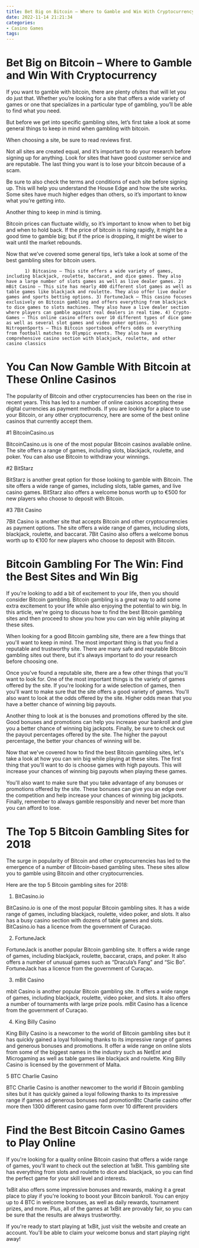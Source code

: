 ```yaml
---
title: Bet Big on Bitcoin – Where to Gamble and Win With Cryptocurrency
date: 2022-11-14 21:21:34
categories:
- Casino Games
tags:
---
```



#  Bet Big on Bitcoin – Where to Gamble and Win With Cryptocurrency

If you want to gamble with bitcoin, there are plenty ofsites that will let you do just that. Whether you’re looking for a site that offers a wide variety of games or one that specializes in a particular type of gambling, you’ll be able to find what you need.

But before we get into specific gambling sites, let’s first take a look at some general things to keep in mind when gambling with bitcoin.

When choosing a site, be sure to read reviews first.

Not all sites are created equal, and it’s important to do your research before signing up for anything. Look for sites that have good customer service and are reputable. The last thing you want is to lose your bitcoin because of a scam.

Be sure to also check the terms and conditions of each site before signing up. This will help you understand the House Edge and how the site works. Some sites have much higher edges than others, so it’s important to know what you’re getting into.

Another thing to keep in mind is timing.

Bitcoin prices can fluctuate wildly, so it’s important to know when to bet big and when to hold back. If the price of bitcoin is rising rapidly, it might be a good time to gamble big; but if the price is dropping, it might be wiser to wait until the market rebounds.

Now that we’ve covered some general tips, let’s take a look at some of the best gambling sites for bitcoin users.

           1) Bitcasino – This site offers a wide variety of games, including blackjack, roulette, baccarat, and dice games. They also have a large number of slots games as well as live dealer games. 2) mBit Casino – This site has nearly 400 different slot games as well as table games like blackjack and roulette. They also offer live dealer games and sports betting options. 3) FortuneJack – This casino focuses exclusively on Bitcoin gambling and offers everything from blackjack to dice games to slots machines. They also have a live dealer section where players can gamble against real dealers in real time. 4) Crypto-Games – This online casino offers over 10 different types of dice game as well as several slot games and video poker options. 5) NitrogenSports – This Bitcoin sportsbook offers odds on everything from football matches to Olympic events. They also have a comprehensive casino section with blackjack, roulette, and other casino classics

#  You Can Now Gamble With Bitcoin at These Online Casinos

The popularity of Bitcoin and other cryptocurrencies has been on the rise in recent years. This has led to a number of online casinos accepting these digital currencies as payment methods. If you are looking for a place to use your Bitcoin, or any other cryptocurrency, here are some of the best online casinos that currently accept them.

#1 BitcoinCasino.us

BitcoinCasino.us is one of the most popular Bitcoin casinos available online. The site offers a range of games, including slots, blackjack, roulette, and poker. You can also use Bitcoin to withdraw your winnings.

#2 BitStarz

BitStarz is another great option for those looking to gamble with Bitcoin. The site offers a wide range of games, including slots, table games, and live casino games. BitStarz also offers a welcome bonus worth up to €500 for new players who choose to deposit with Bitcoin.

#3 7Bit Casino

7Bit Casino is another site that accepts Bitcoin and other cryptocurrencies as payment options. The site offers a wide range of games, including slots, blackjack, roulette, and baccarat. 7Bit Casino also offers a welcome bonus worth up to €100 for new players who choose to deposit with Bitcoin.

#  Bitcoin Gambling For The Win: Find the Best Sites and Win Big

If you're looking to add a bit of excitement to your life, then you should consider Bitcoin gambling. Bitcoin gambling is a great way to add some extra excitement to your life while also enjoying the potential to win big. In this article, we're going to discuss how to find the best Bitcoin gambling sites and then proceed to show you how you can win big while playing at these sites.

When looking for a good Bitcoin gambling site, there are a few things that you'll want to keep in mind. The most important thing is that you find a reputable and trustworthy site. There are many safe and reputable Bitcoin gambling sites out there, but it's always important to do your research before choosing one.

Once you've found a reputable site, there are a few other things that you'll want to look for. One of the most important things is the variety of games offered by the site. If you're looking for a wide selection of games, then you'll want to make sure that the site offers a good variety of games. You'll also want to look at the odds offered by the site. Higher odds mean that you have a better chance of winning big payouts.

Another thing to look at is the bonuses and promotions offered by the site. Good bonuses and promotions can help you increase your bankroll and give you a better chance of winning big jackpots. Finally, be sure to check out the payout percentages offered by the site. The higher the payout percentage, the better your chances of winning will be.

Now that we've covered how to find the best Bitcoin gambling sites, let's take a look at how you can win big while playing at these sites. The first thing that you'll want to do is choose games with high payouts. This will increase your chances of winning big payouts when playing these games.

You'll also want to make sure that you take advantage of any bonuses or promotions offered by the site. These bonuses can give you an edge over the competition and help increase your chances of winning big jackpots. Finally, remember to always gamble responsibly and never bet more than you can afford to lose.

#  The Top 5 Bitcoin Gambling Sites for 2018

The surge in popularity of Bitcoin and other cryptocurrencies has led to the emergence of a number of Bitcoin-based gambling sites. These sites allow you to gamble using Bitcoin and other cryptocurrencies.

Here are the top 5 Bitcoin gambling sites for 2018:

1. BitCasino.io

BitCasino.io is one of the most popular Bitcoin gambling sites. It has a wide range of games, including blackjack, roulette, video poker, and slots. It also has a busy casino section with dozens of table games and slots. BitCasino.io has a licence from the government of Curaçao.

2. FortuneJack

FortuneJack is another popular Bitcoin gambling site. It offers a wide range of games, including blackjack, roulette, baccarat, craps, and poker. It also offers a number of unusual games such as “Dracula’s Fang” and “Sic Bo”. FortuneJack has a licence from the government of Curaçao.

3. mBit Casino

mbit Casino is another popular Bitcoin gambling site. It offers a wide range of games, including blackjack, roulette, video poker, and slots. It also offers a number of tournaments with large prize pools. mBit Casino has a licence from the government of Curaçao.

4. King Billy Casino

King Billy Casino is a newcomer to the world of Bitcoin gambling sites but it has quickly gained a loyal following thanks to its impressive range of games and generous bonuses and promotions. It offer a wide range on online slots from some of the biggest names in the industry such as NetEnt and Microgaming as well as table games like blackjack and roulette. King Billy Casino is licensed by the government of Malta.

5 BTC Charlie Casino

BTC Charlie Casino is another newcomer to the world if Bitcoin gambling sites but it has quickly gained a loyal following thanks to its impressive range if games ad generous bonuses nad promotionBtc Charlie casino offer more then 1300 different casino game form over 10 different providers

#  Find the Best Bitcoin Casino Games to Play Online

If you're looking for a quality online Bitcoin casino that offers a wide range of games, you'll want to check out the selection at 1xBit. This gambling site has everything from slots and roulette to dice and blackjack, so you can find the perfect game for your skill level and interests.

1xBit also offers some impressive bonuses and rewards, making it a great place to play if you're looking to boost your Bitcoin bankroll. You can enjoy up to 4 BTC in welcome bonuses, as well as daily rewards, tournament prizes, and more. Plus, all of the games at 1xBit are provably fair, so you can be sure that the results are always trustworthy.

If you're ready to start playing at 1xBit, just visit the website and create an account. You'll be able to claim your welcome bonus and start playing right away!